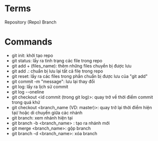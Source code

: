 # Terms
Repository (Repo)
Branch


# Commands

- git init: khởi tạo repo
- git status: lấy ra tình trạng các file trong repo
- git add + (files_name): thêm những files chuyển bị được lưu
- git add .: chuẩn bị lưu lại tất cả file trong repo
- git reset: lấy ra các files trong phần chuẩn bị được lưu của "git add"
- git commit  -m "message": lưu lại thay đổi
- git log: lấy ra lịch sử commit
- git log --oneline
- git checkout <id commit (trong git log)>: quay trở về thời điểm commit trong quá khứ
- git checkout <branch_name (VD: master)>: quay trở lại thời điểm hiện tại/ hoặc di chuyển giữa các nhánh
- git branch: xem nhánh hiện tại
- git branch -b <branch_name> : tạo ra nhánh mới
- git merge <branch_name>: gộp branch
- git branch -d <branch_name>: xóa branch